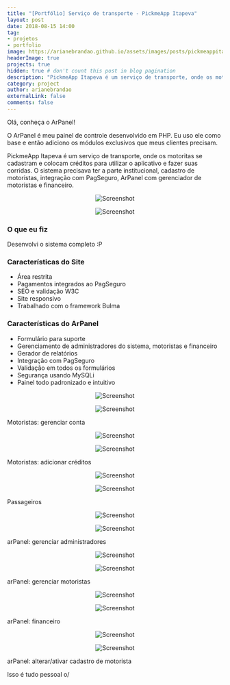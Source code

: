 ```yaml
---
title: "[Portfólio] Serviço de transporte - PickmeApp Itapeva"
layout: post
date: 2018-08-15 14:00
tag:
- projetos
- portfolio
image: https://arianebrandao.github.io/assets/images/posts/pickmeappitapeva/pickmeappitapeva_10.png
headerImage: true
projects: true
hidden: true # don't count this post in blog pagination
description: "PickmeApp Itapeva é um serviço de transporte, onde os motoritas se cadastram e colocam créditos para utilizar o aplicativo e fazer suas corridas."
category: project
author: arianebrandao
externalLink: false
comments: false
---
```


Olá, conheça o ArPanel!

O ArPanel é meu painel de controle desenvolvido em PHP. Eu uso ele como base e então adiciono os módulos exclusivos que meus clientes precisam.

PickmeApp Itapeva é um serviço de transporte, onde os motoritas se cadastram e colocam créditos para utilizar o aplicativo e fazer suas corridas.
O sistema precisava ter a parte institucional, cadastro de motoristas, integração com PagSeguro, ArPanel com gerenciador de motoristas e financeiro. 


<p align="center"><img data-src="{{ site.url }}/assets/images/posts/pickmeappitapeva/pickmeappitapeva_4.jpg" class="lazyload" alt="Screenshot" /></p>
<noscript>
	<p align="center"><img src="{{ site.url }}/assets/images/posts/pickmeappitapeva/pickmeappitapeva_4.jpg" alt="Screenshot" /></p>
</noscript>


### O que eu fiz

Desenvolvi o sistema completo :P


### Características do Site

* Área restrita
* Pagamentos integrados ao PagSeguro
* SEO e validação W3C
* Site responsivo
* Trabalhado com o framework Bulma


### Características do ArPanel

* Formulário para suporte
* Gerenciamento de administradores do sistema, motoristas e financeiro
* Gerador de relatórios
* Integração com PagSeguro
* Validação em todos os formulários
* Segurança usando MySQLi
* Painel todo padronizado e intuitivo


<p align="center"><img data-src="{{ site.url }}/assets/images/posts/pickmeappitapeva/pickmeappitapeva_8.jpg" class="lazyload" alt="Screenshot" /></p>
<noscript>
	<p align="center"><img src="{{ site.url }}/assets/images/posts/pickmeappitapeva/pickmeappitapeva_8.jpg" alt="Screenshot" /></p>
</noscript>
<figcaption class="caption">Motoristas: gerenciar conta</figcaption>
<div class="breaker"></div>


<p align="center"><img data-src="{{ site.url }}/assets/images/posts/pickmeappitapeva/pickmeappitapeva_9.jpg" class="lazyload" alt="Screenshot" /></p>
<noscript>
	<p align="center"><img src="{{ site.url }}/assets/images/posts/pickmeappitapeva/pickmeappitapeva_9.jpg" alt="Screenshot" /></p>
</noscript>
<figcaption class="caption">Motoristas: adicionar créditos</figcaption>
<div class="breaker"></div>


<p align="center"><img data-src="{{ site.url }}/assets/images/posts/pickmeappitapeva/pickmeappitapeva_6.jpg" class="lazyload" alt="Screenshot" /></p>
<noscript>
	<p align="center"><img src="{{ site.url }}/assets/images/posts/pickmeappitapeva/pickmeappitapeva_6.jpg" alt="Screenshot" /></p>
</noscript>
<figcaption class="caption">Passageiros</figcaption>
<div class="breaker"></div>


<p align="center"><img data-src="{{ site.url }}/assets/images/posts/pickmeappitapeva/pickmeappitapeva_1.jpg" class="lazyload" alt="Screenshot" /></p>
<noscript>
	<p align="center"><img src="{{ site.url }}/assets/images/posts/pickmeappitapeva/pickmeappitapeva_1.jpg" alt="Screenshot" /></p>
</noscript>
<figcaption class="caption">arPanel: gerenciar administradores</figcaption>
<div class="breaker"></div>


<p align="center"><img data-src="{{ site.url }}/assets/images/posts/pickmeappitapeva/pickmeappitapeva_2.jpg" class="lazyload" alt="Screenshot" /></p>
<noscript>
	<p align="center"><img src="{{ site.url }}/assets/images/posts/pickmeappitapeva/pickmeappitapeva_2.jpg" alt="Screenshot" /></p>
</noscript>
<figcaption class="caption">arPanel: gerenciar motoristas</figcaption>
<div class="breaker"></div>


<p align="center"><img data-src="{{ site.url }}/assets/images/posts/pickmeappitapeva/pickmeappitapeva_3.jpg" class="lazyload" alt="Screenshot" /></p>
<noscript>
	<p align="center"><img src="{{ site.url }}/assets/images/posts/pickmeappitapeva/pickmeappitapeva_3.jpg" alt="Screenshot" /></p>
</noscript>
<figcaption class="caption">arPanel: financeiro</figcaption>
<div class="breaker"></div>


<p align="center"><img data-src="{{ site.url }}/assets/images/posts/pickmeappitapeva/pickmeappitapeva_7.jpg" class="lazyload" alt="Screenshot" /></p>
<noscript>
	<p align="center"><img src="{{ site.url }}/assets/images/posts/pickmeappitapeva/pickmeappitapeva_7.jpg" alt="Screenshot" /></p>
</noscript>
<figcaption class="caption">arPanel: alterar/ativar cadastro de motorista</figcaption>
<div class="breaker"></div>

Isso é tudo pessoal o/

[4]: https://arianebrandao.github.io/assets/images/posts/pickmeappitapeva/pickmeappitapeva_4.jpg